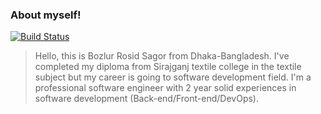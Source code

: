 ### About myself!
[![Build Status](https://travis-ci.org/joemccann/dillinger.svg?branch=master)](https://travis-ci.org/joemccann/dillinger)

> Hello, this is Bozlur Rosid Sagor from Dhaka-Bangladesh. I've completed my diploma from Sirajganj textile college in the textile subject but my career is going to  software development field. I'm a professional software engineer with 2 year solid experiences in software development (Back-end/Front-end/DevOps).
